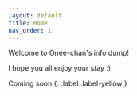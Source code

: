 ```yaml
---
layout: default
title: Home
nav_order: 1
---
```


Welcome to Onee-chan's info dump!

I hope you all enjoy your stay :)

Coming soon {: .label .label-yellow }
